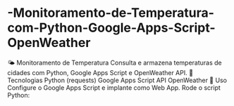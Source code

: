 # -Monitoramento-de-Temperatura-com-Python-Google-Apps-Script-OpenWeather
🌤️ Monitoramento de Temperatura Consulta e armazena temperaturas de cidades com Python, Google Apps Script e OpenWeather API.  🔹 Tecnologias Python (requests) Google Apps Script API OpenWeather 🚀 Uso Configure o Google Apps Script e implante como Web App. Rode o script Python:
